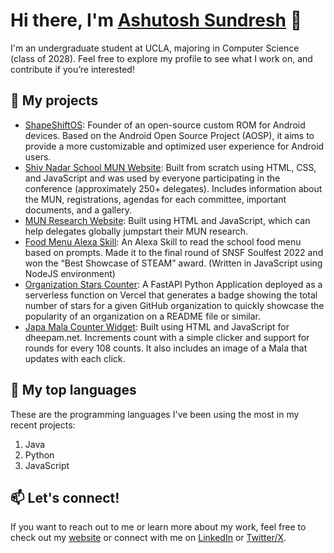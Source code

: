 # Hi there, I'm [Ashutosh Sundresh](https://ashutoshsundresh.com/) 👋

I'm an undergraduate student at UCLA, majoring in Computer Science (class of 2028). Feel free to explore my profile to see what I work on, and contribute if you’re interested!

## 🔭 My projects

- [ShapeShiftOS](https://shapeshiftos.com): Founder of an open-source custom ROM for Android devices. Based on the Android Open Source Project (AOSP), it aims to provide a more customizable and optimized user experience for Android users.
- [Shiv Nadar School MUN Website](https://github.com/snsfmun/snsfmun.github.io): Built from scratch using HTML, CSS, and JavaScript and was used by everyone participating in the conference (approximately 250+ delegates). Includes information about the MUN, registrations, agendas for each committee, important documents, and a gallery.
- [MUN Research Website](https://github.com/munresearch/munresearch.github.io): Built using HTML and JavaScript, which can help delegates globally jumpstart their MUN research.
- [Food Menu Alexa Skill](https://github.com/AshutoshSundresh/SoulfairProject): An Alexa Skill to read the school food menu based on prompts. Made it to the final round of SNSF Soulfest 2022 and won the “Best Showcase of STEAM” award. (Written in JavaScript using NodeJS environment)
- [Organization Stars Counter](https://github.com/AshutoshSundresh/organization-starS): A FastAPI Python Application deployed as a serverless function on Vercel that generates a badge showing the total number of stars for a given GitHub organization to quickly showcase the popularity of an organization on a README file or similar.
- [Japa Mala Counter Widget](https://github.com/AshutoshSundresh/counter-widget): Built using HTML and JavaScript for dheepam.net. Increments count with a simple clicker and support for rounds for every 108 counts. It also includes an image of a Mala that updates with each click.

## 🌱 My top languages

These are the programming languages I've been using the most in my recent projects:

1. Java
2. Python
3. JavaScript

## 📫 Let's connect!

If you want to reach out to me or learn more about my work, feel free to check out my [website](https://ashutoshsundresh.com/) or connect with me on [LinkedIn](https://www.linkedin.com/in/ashutosh-sundresh-763021221/) or [Twitter/X](https://twitter.com/ASundresh/).
